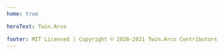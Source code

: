 ```yaml
---
home: true

heroText: Twin.Arco

footer: MIT Licensed | Copyright © 2020-2021 Twin.Arco Contributors
---
```

